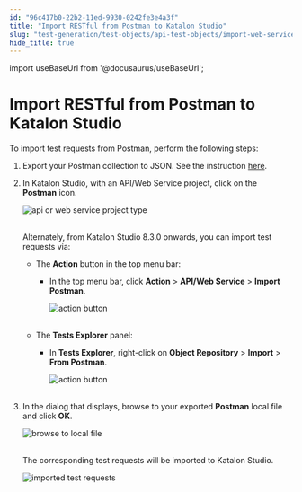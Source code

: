 ```yaml
---
id: "96c417b0-22b2-11ed-9930-0242fe3e4a3f"
title: "Import RESTful from Postman to Katalon Studio"
slug: "test-generation/test-objects/api-test-objects/import-web-service-objects/import-restful-from-postman-to-katalon-studio"
hide_title: true
---
```

import useBaseUrl from '@docusaurus/useBaseUrl';


# <a id="id" class="anchor_top_offset"/><a id="ariaid-title1" class="anchor_top_offset"/>Import RESTful from Postman to <span xmlns="http://www.w3.org/1999/xhtml" className="ph">Katalon Studio</span> 

<p xmlns="http://www.w3.org/1999/xhtml" className="p">To import test requests from Postman, perform the following   steps:</p> 
<ol xmlns="http://www.w3.org/1999/xhtml" className="ol"><li className="li">     <p className="p">Export your Postman collection to JSON. See the instruction <a className="xref j-external-link" href="https://learning.getpostman.com/docs/postman/collections/data_formats/#exporting-and-importing-postman-data" target="_blank">here</a>.</p>   </li><li className="li">     <p className="p">In Katalon Studio, with an API/Web Service project, click on the       <strong className="ph b">Postman</strong> icon.</p>     <p className="p">       <img className="image" src={useBaseUrl("https://github.com/katalon-studio/docs-images/raw/master/katalon-studio/docs/import-postman/postman.png")} alt="api or web service project type" /><br /><br />     </p>     <p className="p">Alternately, from Katalon Studio 8.3.0 onwards, you can import       test requests via:</p>     <ul className="ul"><li className="li">         <p className="p">The <strong className="ph b">Action</strong> button in the top menu bar:</p>         <ul className="ul"><li className="li">             <p className="p">In the top menu bar, click <strong className="ph b">Action</strong> &gt;               <strong className="ph b">API/Web Service</strong> &gt; <strong className="ph b">Import                 Postman</strong>.</p>             <p className="p">               <img className="image" src={useBaseUrl("https://github.com/katalon-studio/docs-images/raw/master/katalon-studio/docs/import-postman/K.S.E-8.2.5-import-postman-api_option.png")} alt="action button" /><br /><br />             </p>           </li></ul>       </li><li className="li">         <p className="p">The <strong className="ph b">Tests Explorer</strong> panel:</p>         <ul className="ul"><li className="li">             <p className="p">In <strong className="ph b">Tests Explorer</strong>, right-click on               <strong className="ph b">Object Repository</strong> &gt; <strong className="ph b">Import</strong>               &gt; <strong className="ph b">From Postman</strong>.</p>             <p className="p">               <img className="image" src={useBaseUrl("https://github.com/katalon-studio/docs-images/raw/master/katalon-studio/docs/import-postman/K.S.E-8.2.5-import-postman-object_repository_option.png")} alt="action button" /><br /><br />             </p>           </li></ul>       </li></ul>   </li><li className="li">     <p className="p">In the dialog that displays, browse to your exported       <strong className="ph b">Postman</strong> local file and click       <strong className="ph b">OK</strong>.</p>     <p className="p">       <img className="image" src={useBaseUrl("https://github.com/katalon-studio/docs-images/raw/master/katalon-studio/docs/import-postman/browser.png")} width={500} alt="browse to local file" /><br /><br />     </p>     <p className="p">The corresponding test requests will be imported to Katalon       Studio.</p>     <p className="p">       <img className="image" src={useBaseUrl("https://github.com/katalon-studio/docs-images/raw/master/katalon-studio/new/version-615/img2.png")} width={500} alt="imported test requests" /><br /><br />     </p>   </li></ol> 
